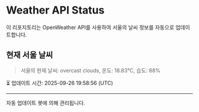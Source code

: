 
# Weather API Status

이 리포지토리는 OpenWeather API를 사용하여 서울의 날씨 정보를 자동으로 업데이트합니다.

## 현재 서울 날씨
> 서울의 현재 날씨: overcast clouds, 온도: 18.83°C, 습도: 88%

⏳ 업데이트 시간: 2025-09-26 19:58:56 (UTC)

---
자동 업데이트 봇에 의해 관리됩니다.
